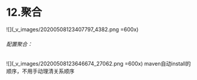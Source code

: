 # 12.聚合
![](_v_images/20200508123407797_4382.png =600x)
###### 配置聚合：
![](_v_images/20200508123646674_27062.png =600x)
maven自动install的顺序，不用手动理清关系顺序
